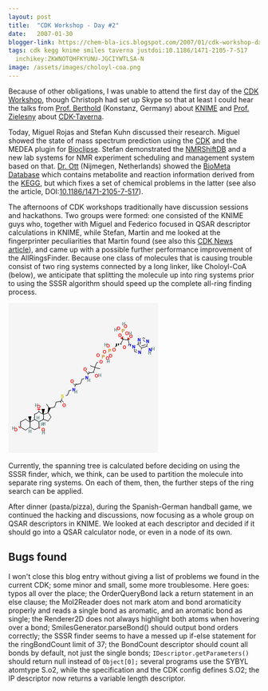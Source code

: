 ```yaml
---
layout: post
title:  "CDK Workshop - Day #2"
date:   2007-01-30
blogger-link: https://chem-bla-ics.blogspot.com/2007/01/cdk-workshop-day-2.html
tags: cdk kegg knime smiles taverna justdoi:10.1186/1471-2105-7-517
  inchikey:ZKWNOTQHFKYUNU-JGCIYWTLSA-N
image: /assets/images/choloyl-coa.png
---
```


Because of other obligations, I was unable to attend the first day of the [CDK Workshop](http://wiki.cubic.uni-koeln.de/cdkwiki/doku.php?id=spring2007workshop),
though Christoph had set up Skype so that at least I could hear the talks from [Prof. Berthold](http://www.inf.uni-konstanz.de/bioml/staff/berthold/)
(Konstanz, Germany) about [KNIME](http://www.knime.org/) and [Prof. Zielesny](http://almost.cubic.uni-koeln.de/cosi/curriculumVitae_zielesny.htm)
about [CDK-Taverna](http://cdk-taverna.de/).

Today, Miguel Rojas and Stefan Kuhn discussed their research. Miguel showed the state of mass spectrum prediction using the [CDK](http://cdk.sf.net/)
and the MEDEA plugin for [Bioclipse](http://www.bioclipse.net/). Stefan demonstrated the [NMRShiftDB](http://www.nmrshiftdb.org/)
and a new lab systems for NMR experiment scheduling and management system based on that. [Dr. Ott](http://www2.cmbi.ru.nl/who-and-where/staff/27/)
(Nijmegen, Netherlands) showed the [BioMeta Database](http://biometa.cmbi.ru.nl/) which contains metabolite and reaction information derived from the
[KEGG](http://www.genome.jp/kegg/ligand.html), but which fixes a set of chemical problems in the latter (see also the article,
DOI:[10.1186/1471-2105-7-517](https://doi.org/10.1186/1471-2105-7-517)).

The afternoons of CDK workshops traditionally have discussion sessions and hackathons. Two groups were formed: one consisted of the KNIME guys who,
together with Miguel and Federico focused in QSAR descriptor calculations in KNIME, while Stefan, Martin and me looked at the fingerprinter
peculiarities that Martin found (see also this [CDK News article](http://almost.cubic.uni-koeln.de/cdk/cdk_top/cdk_news/archive/cdknews2.2.article22.pdf)),
and came up with a possible further performance improvement of the AllRingsFinder. Because one class of molecules that is causing trouble consist of two
ring systems connected by a long linker, like Choloyl-CoA (below), we anticipate that splitting the molecule up into ring systems prior to using the
SSSR algorithm should speed up the complete all-ring finding process.

![](/assets/images/choloyl-coa.png)

Currently, the spanning tree is calculated before deciding on using the SSSR finder, which, we think, can be used to partition the molecule
into separate ring systems. On each of them, then, the further steps of the ring search can be applied.

After dinner (pasta/pizza), during the Spanish-German handball game, we continued the hacking and discussions, now focusing as a whole group
on QSAR descriptors in KNIME. We looked at each descriptor and decided if it should go into a QSAR calculator node, or even in a node of its own.

## Bugs found
I won't close this blog entry without giving a list of problems we found in the current CDK; some minor and small, some more troublesome.
Here goes: typos all over the place; the OrderQueryBond lack a return statement in an else clause; the Mol2Reader does not mark atom and
bond aromaticity properly and reads a single bond as aromatic, and an aromatic bond as single; the Renderer2D does not always highlight
both atoms when hovering over a bond; SmilesGenerator.parseBond() should output bond orders correctly; the SSSR finder seems to have a
messed up if-else statement for the ringBondCount limit of 37; the BondCount descriptor should count all bonds by default, not just the
single bonds; `IDescriptor.getParameters()` should return null instead of `Object[0];` several programs use the SYBYL atomtype S.o2, while
the specification and the CDK config defines S.O2; the IP descriptor now returns a variable length descriptor.
